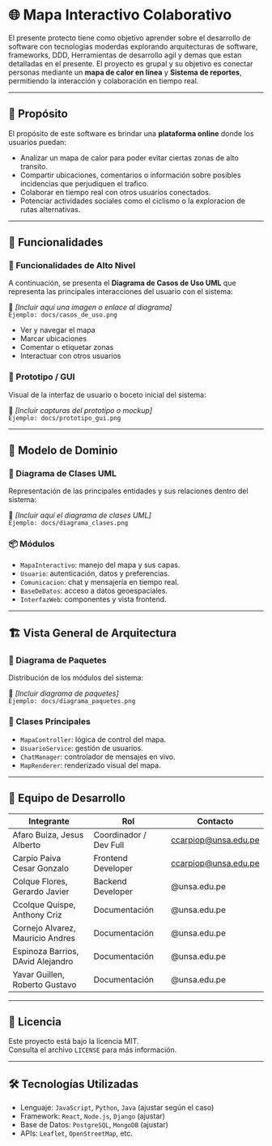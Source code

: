 
# 🌐 Mapa Interactivo Colaborativo

El presente protecto tiene como objetivo aprender sobre el desarrollo de software con tecnologias moderdas explorando arquitecturas de software, frameworks, DDD, Herramientas de desarrollo agil y demas que estan detalladas en el presente. El proyecto es grupal y su objetivo es conectar personas mediante un **mapa de calor en línea** y **Sistema de reportes**, permitiendo la interacción y colaboración en tiempo real.

---

## 📌 Propósito

El propósito de este software es brindar una **plataforma online** donde los usuarios puedan:
- Analizar un mapa de calor para poder evitar ciertas zonas de alto transito.
- Compartir ubicaciones, comentarios o información sobre posibles incidencias que perjudiquen el trafico.
- Colaborar en tiempo real con otros usuarios conectados.
- Potenciar actividades sociales como el ciclismo o la exploracion de rutas alternativas.

---

## 🚀 Funcionalidades

### 🔹 Funcionalidades de Alto Nivel

A continuación, se presenta el **Diagrama de Casos de Uso UML** que representa las principales interacciones del usuario con el sistema:

📎 _[Incluir aquí una imagen o enlace al diagrama]_  
`Ejemplo: docs/casos_de_uso.png`

- Ver y navegar el mapa
- Marcar ubicaciones
- Comentar o etiquetar zonas
- Interactuar con otros usuarios

### 🔸 Prototipo / GUI

Visual de la interfaz de usuario o boceto inicial del sistema:

📎 _[Incluir capturas del prototipo o mockup]_  
`Ejemplo: docs/prototipo_gui.png`

---

## 🧠 Modelo de Dominio

### 🧩 Diagrama de Clases UML

Representación de las principales entidades y sus relaciones dentro del sistema:

📎 _[Incluir aquí el diagrama de clases UML]_  
`Ejemplo: docs/diagrama_clases.png`

### 📦 Módulos

- `MapaInteractivo`: manejo del mapa y sus capas.
- `Usuario`: autenticación, datos y preferencias.
- `Comunicacion`: chat y mensajería en tiempo real.
- `BaseDeDatos`: acceso a datos geoespaciales.
- `InterfazWeb`: componentes y vista frontend.

---

## 🏗️ Vista General de Arquitectura

### 📁 Diagrama de Paquetes

Distribución de los módulos del sistema:

📎 _[Incluir diagrama de paquetes]_  
`Ejemplo: docs/diagrama_paquetes.png`

### 🔧 Clases Principales

- `MapaController`: lógica de control del mapa.
- `UsuarioService`: gestión de usuarios.
- `ChatManager`: controlador de mensajes en vivo.
- `MapRenderer`: renderizado visual del mapa.

---

## 👥 Equipo de Desarrollo

| Integrante        | Rol                   | Contacto              |
|-------------------|------------------------|------------------------|
| Afaro Buiza, Jesus Alberto   | Coordinador / Dev Full | ccarpiop@unsa.edu.pe     |
| Carpio Paiva Cesar Gonzalo  | Frontend Developer   | ccarpiop@unsa.edu.pe                      |
| Colque Flores, Gerardo Javier   | Backend Developer      |               @unsa.edu.pe        |
| Ccolque Quispe, Anthony Criz   | Documentación          |              @unsa.edu.pe         |
| Cornejo Alvarez, Mauricio Andres   | Documentación          |           @unsa.edu.pe            |
| Espinoza Barrios, DAvid Alejandro   | Documentación          |            @unsa.edu.pe           |
| Yavar Guillen, Roberto Gustavo  | Documentación          |                @unsa.edu.pe       |



---

## 📄 Licencia

Este proyecto está bajo la licencia MIT.  
Consulta el archivo `LICENSE` para más información.

---

## 🛠️ Tecnologías Utilizadas

- Lenguaje: `JavaScript`, `Python`, `Java` (ajustar según el caso)
- Framework: `React`, `Node.js`, `Django` (ajustar)
- Base de Datos: `PostgreSQL`, `MongoDB` (ajustar)
- APIs: `Leaflet`, `OpenStreetMap`, etc.
